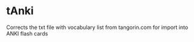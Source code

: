 # tAnki
Corrects the txt file with vocabulary list from tangorin.com for import into ANKI flash cards
